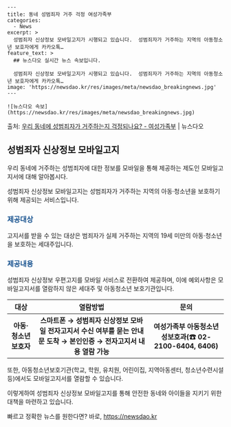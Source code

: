    ---
    title: 동네 성범죄자 거주 걱정 여성가족부
    categories:
      - News
    excerpt: >
      성범죄자 신상정보 모바일고지가 시행되고 있습니다.  성범죄자가 거주하는 지역의 아동청소년 보호자에게 카카오톡…
    feature_text: >
      ## 뉴스다오 실시간 뉴스 속보입니다.
    
      성범죄자 신상정보 모바일고지가 시행되고 있습니다.  성범죄자가 거주하는 지역의 아동청소년 보호자에게 카카오톡…
    image: 'https://newsdao.kr/res/images/meta/newsdao_breakingnews.jpg'
    ---
    
    ![뉴스다오 속보](https://newsdao.kr/res/images/meta/newsdao_breakingnews.jpg)

<p>출처: <a href="https://newsdao.kr/2706" rel="dofollow">우리 동네에 성범죄자가 거주하는지 걱정되나요? - 여성가족부</a> | 뉴스다오</p>

<h2 data-ke-size="size26">성범죄자 신상정보 모바일고지</h2>
우리 동네에 거주하는 성범죄자에 대한 정보를 모바일을 통해 제공하는 제도인 모바일고지서에 대해 알아봅시다.

<p data-ke-size="size16">성범죄자 신상정보 모바일고지는 성범죄자가 거주하는 지역의 아동·청소년을 보호하기 위해 제공되는 서비스입니다.</p>

<h3><b><span style="color: #1a5490;">제공대상</span></b></h3>
고지서를 받을 수 있는 대상은 범죄자가 실제 거주하는 지역의 19세 미만의 아동·청소년을 보호하는 세대주입니다.

<h3><b><span style="color: #1a5490;">제공내용</span></b></h3>
성범죄자 신상정보 우편고지를 모바일 서비스로 전환하여 제공하며, 이에 예외사항은 모바일고지서를 열람하지 않은 세대주 및 아동청소년 보호기관입니다.

<table>
<thead>
<tr>
<th>대상</th>
<th>열람방법</th>
<th>문의</th>
</tr>
</thead>
<tbody>
<tr>
<td style="text-align: center; height: 17px;"><b>아동·청소년 보호자</b></td>
<td style="text-align: center; height: 17px;"><b>스마트폰 → 성범죄자 신상정보 모바일 전자고지서 수신 여부를 묻는 안내문 도착 → 본인인증 → 전자고지서 내용 열람 가능</b></td>
<td style="text-align: center; height: 17px;"><b>여성가족부 아동청소년성보호과(☎ 02-2100-6404, 6406)</b></td>
</tr>
</tbody>
</table>

<p data-ke-size="size16">또한, 아동청소년보호기관(학교, 학원, 유치원, 어린이집, 지역아동센터, 청소년수련시설 등)에서도 모바일고지서를 열람할 수 있습니다.</p>

<p data-ke-size="size16">이렇게하여 성범죄자 신상정보 모바일고지를 통해 안전한 동네와 아이들을 지키기 위한 대책을 마련하고 있습니다.</p> 

빠르고 정확한 뉴스를 원한다면? 바로, <a href="https://newsdao.kr" rel="dofollow">https://newsdao.kr</a>


    

